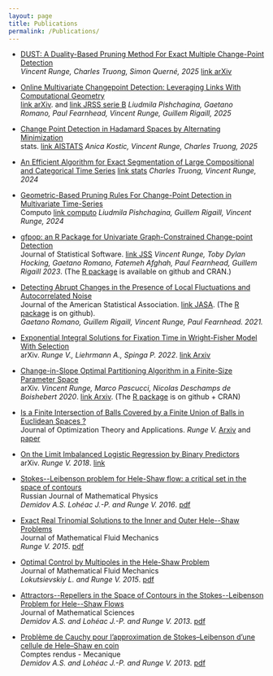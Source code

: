 ```yaml
---
layout: page
title: Publications
permalink: /Publications/
---
```



* <u>DUST: A Duality-Based Pruning Method For Exact Multiple Change-Point Detection </u>   
*Vincent Runge, Charles Truong, Simon Querné, 2025* [link arXiv](https://arxiv.org/abs/2507.02467)

* <u>Online Multivariate Changepoint Detection: Leveraging Links With Computational Geometry</u>   
[link arXiv](https://arxiv.org/abs/2311.01174). 
and [link JRSS serie B](https://academic.oup.com/jrsssb/advance-article-abstract/doi/10.1093/jrsssb/qkaf046/8223216?redirectedFrom=fulltext) *Liudmila Pishchagina, Gaetano Romano, Paul Fearnhead, Vincent Runge, Guillem Rigaill, 2025*

* <u>Change Point Detection in Hadamard Spaces by Alternating Minimization</u>   
stats. [link AISTATS](https://openreview.net/forum?id=Leyh3mDyof)
*Anica Kostic, Vincent Runge, Charles Truong, 2025*

* <u>An Efficient Algorithm for Exact Segmentation of Large Compositional and Categorical Time Series</u> [link stats](http://dx.doi.org/10.1002/sta4.70012)
*Charles Truong, Vincent Runge, 2024* 

* <u>Geometric-Based Pruning Rules For Change-Point Detection in Multivariate Time-Series</u>   
Computo [link computo](https://openreview.net/pdf/e64991a58e37bf3171dd9b03a4248dfc1f283167.pdf)
*Liudmila Pishchagina, Guillem Rigaill, Vincent Runge, 2024*
  
* <u>gfpop: an R Package for Univariate Graph-Constrained Change-point Detection</u>  
Journal of Statistical Software.
[link JSS](https://www.jstatsoft.org/article/view/v106i06)
*Vincent Runge, Toby Dylan Hocking, Gaetano Romano, Fatemeh Afghah, Paul Fearnhead, Guillem Rigaill 2023*. (The [R package](https://github.com/vrunge/gfpop) is available on github and CRAN.)

* <u>Detecting Abrupt Changes in the Presence of Local Fluctuations and Autocorrelated Noise</u>  
 Journal of the American Statistical Association.
 [link JASA](https://www.tandfonline.com/doi/full/10.1080/01621459.2021.1909598). (The [R package](https://github.com/gtromano/DeCAFS) is on github).  
 *Gaetano Romano, Guillem Rigaill, Vincent Runge, Paul Fearnhead. 2021.*

* <u>Exponential Integral Solutions for Fixation Time in Wright-Fisher Model With Selection</u>  
arXiv. *Runge V., Liehrmann A., Spinga P. 2022*. [link Arxiv](https://arxiv.org/abs/2205.06480)
 
* <u>Change-in-Slope Optimal Partitioning Algorithm in a Finite-Size Parameter Space</u>  
arXiv. *Vincent Runge, Marco Pascucci, Nicolas Deschamps de Boishebert 2020*. [link Arxiv](https://arxiv.org/abs/2012.11573). (The [R package](https://github.com/vrunge/slopeOP) is on github + CRAN)

* <u>Is a Finite Intersection of Balls Covered by a Finite Union of Balls in Euclidean Spaces ?</u>  
 Journal of Optimization Theory and Applications. *Runge V.* [Arxiv](https://arxiv.org/abs/1804.06699) and [paper](https://link.springer.com/article/10.1007/s10957-020-01762-2)

* <u>On the Limit Imbalanced Logistic Regression by Binary Predictors</u>  
arXiv. *Runge V. 2018*. [link](https://arxiv.org/abs/1703.08995)

* <u>Stokes--Leibenson problem for Hele-Shaw flow: a critical set in the space of contours</u>  
Russian Journal of Mathematical Physics  
*Demidov A.S. Lohéac J.-P. and Runge V. 2016*. 
[pdf](./Publications/5.pdf) 

* <u>Exact Real Trinomial Solutions to the Inner and Outer Hele--Shaw Problems</u>  
Journal of Mathematical Fluid Mechanics  
*Runge V. 2015*.
[pdf](./Publications/4.pdf) 

* <u>Optimal Control by Multipoles in the Hele-Shaw Problem</u>  
Journal of Mathematical Fluid Mechanics  
*Lokutsievskiy L. and Runge V. 2015*.
[pdf](./Publications/3.pdf) 

* <u>Attractors--Repellers in the Space of Contours in the Stokes--Leibenson Problem for Hele--Shaw Flows</u>  
Journal of Mathematical Sciences  
*Demidov A.S. and Lohéac J.-P. and Runge V. 2013*.
[pdf](./Publications/2.pdf) 

* <u>Problème de Cauchy pour lʼapproximation de Stokes–Leibenson dʼune cellule de Hele–Shaw en coin</u>  
Comptes rendus - Mecanique  
*Demidov A.S. and Lohéac J.-P. and Runge V. 2013*.
[pdf](./Publications/1.pdf) 


